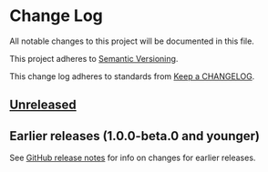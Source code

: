 # Change Log

All notable changes to this project will be documented in this file.

This project adheres to [Semantic Versioning](https://semver.org).

This change log adheres to standards from [Keep a CHANGELOG](https://keepachangelog.com).

## [Unreleased]

## Earlier releases (1.0.0-beta.0 and younger)
See [GitHub release notes](https://github.com/codistica/codistica-js/releases?after=@codistica/browser@v1.0.0)
for info on changes for earlier releases.

[Unreleased]: https://github.com/codistica/codistica-js/compare/@codistica/browser@v1.0.0-beta.0...HEAD

